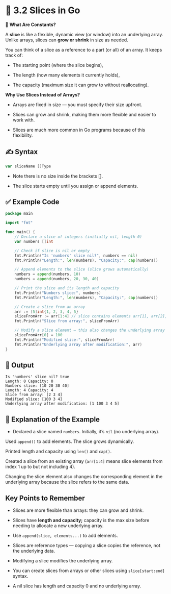 # 📘 3.2 Slices in Go

🧠 **What Are Constants?**

A **slice** is like a flexible, dynamic view (or window) into an underlying array. Unlike arrays, slices can **grow or shrink** in size as needed.

You can think of a slice as a reference to a part (or all) of an array. It keeps track of:

- The starting point (where the slice begins),

- The length (how many elements it currently holds),

- The capacity (maximum size it can grow to without reallocating).

**Why Use Slices Instead of Arrays?**

- Arrays are fixed in size — you must specify their size upfront.

- Slices can grow and shrink, making them more flexible and easier to work with.

- Slices are much more common in Go programs because of this flexibility.


## ✍️ Syntax

```go
var sliceName []Type
```

- Note there is no size inside the brackets [].

- The slice starts empty until you assign or append elements.


## ✅ Example Code

```go
package main

import "fmt"

func main() {
    // Declare a slice of integers (initially nil, length 0)
    var numbers []int

    // Check if slice is nil or empty
    fmt.Println("Is 'numbers' slice nil?", numbers == nil)
    fmt.Println("Length:", len(numbers), "Capacity:", cap(numbers))

    // Append elements to the slice (slice grows automatically)
    numbers = append(numbers, 10)
    numbers = append(numbers, 20, 30, 40)

    // Print the slice and its length and capacity
    fmt.Println("Numbers slice:", numbers)
    fmt.Println("Length:", len(numbers), "Capacity:", cap(numbers))

    // Create a slice from an array
    arr := [5]int{1, 2, 3, 4, 5}
    sliceFromArr := arr[1:4] // slice contains elements arr[1], arr[2], arr[3]
    fmt.Println("Slice from array:", sliceFromArr)

    // Modify a slice element — this also changes the underlying array
    sliceFromArr[0] = 100
    fmt.Println("Modified slice:", sliceFromArr)
    fmt.Println("Underlying array after modification:", arr)
}


```

## 🔎 Output

```
Is 'numbers' slice nil? true
Length: 0 Capacity: 0
Numbers slice: [10 20 30 40]
Length: 4 Capacity: 4
Slice from array: [2 3 4]
Modified slice: [100 3 4]
Underlying array after modification: [1 100 3 4 5]

```

## 🔐 Explanation of the Example

- Declared a slice named `numbers`. Initially, it’s `nil` (no underlying array).

Used `append()` to add elements. The slice grows dynamically.

Printed length and capacity using `len()` and `cap()`.

Created a slice from an existing array (`arr[1:4]` means slice elements from index 1 up to but not including 4).

Changing the slice element also changes the corresponding element in the underlying array because the slice refers to the same data.


## Key Points to Remember

- Slices are more flexible than arrays: they can grow and shrink.

- Slices have **length and capacity;** capacity is the max size before needing to allocate a new underlying array.

- Use `append(slice, elements...)` to add elements.

- Slices are reference types — copying a slice copies the reference, not the underlying data.

- Modifying a slice modifies the underlying array.

- You can create slices from arrays or other slices using `slice[start:end]` syntax.

- A nil slice has length and capacity 0 and no underlying array.



